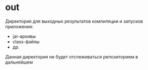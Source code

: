 # out
Директория для выходных результатов компиляции и запусков приложения:
- jar-архивы
- class-файлы
- др.

Данная директория не будет отслеживаться репозиторием в дальнейшем

